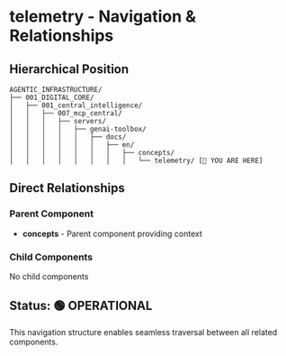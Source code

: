 # telemetry - Navigation & Relationships

## Hierarchical Position

```
AGENTIC_INFRASTRUCTURE/
├── 001_DIGITAL_CORE/
│   ├── 001_central_intelligence/
│   │   ├── 007_mcp_central/
│   │   │   ├── servers/
│   │   │   │   ├── genai-toolbox/
│   │   │   │   │   ├── docs/
│   │   │   │   │   │   ├── en/
│   │   │   │   │   │   │   ├── concepts/
│   │   │   │   │   │   │   │   └── telemetry/ [📍 YOU ARE HERE]

```

## Direct Relationships

### Parent Component
- **concepts** - Parent component providing context

### Child Components
No child components

## Status: 🟢 OPERATIONAL

This navigation structure enables seamless traversal between all related components.
